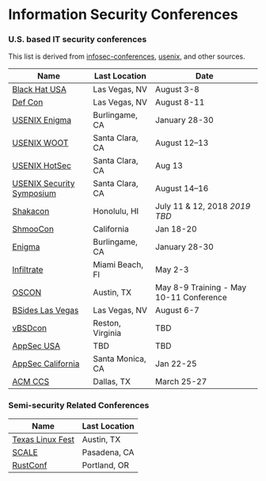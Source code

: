 # Information Security Conferences
### U.S. based IT security conferences
This list is derived from [infosec-conferences](https://infosec-conferences.com/events-in-2018/), [usenix](https://www.usenix.org/conferences), and other sources.

| Name | Last Location | Date |
| --- | --- | --- |
| [Black Hat USA](https://www.blackhat.com/us-19/) | Las Vegas, NV | August 3-8 |
| [Def Con](https://www.defcon.org/) | Las Vegas, NV | August 8-11 |
| [USENIX Enigma](https://www.usenix.org/conference/enigma2019) | Burlingame, CA | January 28-30 |
| [USENIX WOOT](https://www.usenix.org/conference/woot19) | Santa Clara, CA | August 12–13 |
| [USENIX HotSec](https://www.usenix.org/conference/hotsec19/) | Santa Clara, CA |  Aug 13 |
| [USENIX Security Symposium](https://www.usenix.org/conference/usenixsecurity19/) | Santa Clara, CA |  August 14–16 |
| [Shakacon](https://www.shakacon.org/) | Honolulu, HI | July 11 & 12, 2018 *2019 TBD* |
| [ShmooCon](http://shmoocon.org/) | California | Jan 18-20 |
| [Enigma](https://www.usenix.org/conference/enigma2019/) | Burlingame, CA | January 28-30 |
| [Infiltrate](https://infiltratecon.com/) | Miami Beach, Fl | May 2-3 |
| [OSCON](https://conferences.oreilly.com/oscon/oscon-tx) | Austin, TX | May 8-9 Training - May 10-11 Conference |
| [BSides Las Vegas](https://www.bsideslv.org/) | Las Vegas, NV | August 6-7 |
| [vBSDcon](https://www.vbsdcon.com/) | Reston, Virginia | TBD |
| [AppSec USA](https://appsecusa.org/) | TBD | TBD |
| [AppSec California](https://2019.appseccalifornia.org/) | Santa Monica, CA | Jan 22-25 |
| [ACM CCS](http://www.codaspy.org/) | Dallas, TX | March 25-27 |

### Semi-security Related Conferences
| Name | Last Location |
| --- | --- |
| [Texas Linux Fest](https://www.texaslinuxfest.org/) | Austin, TX | May 31 - June 1 |
| [SCALE](https://socallinuxexpo.org/) | Pasadena, CA | March 7-10 |
| [RustConf](http://rustconf.com/) | Portland, OR | August 22-23 |

